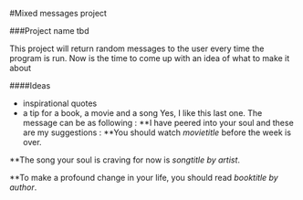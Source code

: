 #Mixed messages project

###Project name tbd

This project will return random messages to the user every time the program is run.
Now is the time to come up with an idea of what to make it about

####Ideas
+ inspirational quotes
+ a tip for a book, a movie and a song
Yes, I like this last one.
The message can be as following :
**I have peered into your soul and these are my suggestions :
**You should watch *movietitle* before the week is over.

**The song your soul is craving for now is *songtitle by artist*.

**To make a profound change in your life, you should read *booktitle by author*.